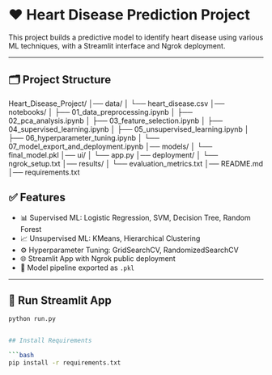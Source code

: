 # ❤️ Heart Disease Prediction Project

This project builds a predictive model to identify heart disease using various ML techniques, with a Streamlit interface and Ngrok deployment.

---

## 🗂️ Project Structure

Heart_Disease_Project/
│── data/
│ └── heart_disease.csv
│── notebooks/
│ ├── 01_data_preprocessing.ipynb
│ ├── 02_pca_analysis.ipynb
│ ├── 03_feature_selection.ipynb
│ ├── 04_supervised_learning.ipynb
│ ├── 05_unsupervised_learning.ipynb
│ ├── 06_hyperparameter_tuning.ipynb
│ └── 07_model_export_and_deployment.ipynb
│── models/
│ └── final_model.pkl
│── ui/
│ └── app.py
│── deployment/
│ └── ngrok_setup.txt
│── results/
│ └── evaluation_metrics.txt
│── README.md
│── requirements.txt

## ✅ Features

- 📊 Supervised ML: Logistic Regression, SVM, Decision Tree, Random Forest
- 📈 Unsupervised ML: KMeans, Hierarchical Clustering
- ⚙️ Hyperparameter Tuning: GridSearchCV, RandomizedSearchCV
- 🌐 Streamlit App with Ngrok public deployment
- 💾 Model pipeline exported as `.pkl`

---

## 🚀 Run Streamlit App

```bash
python run.py


## Install Requirements

```bash
pip install -r requirements.txt